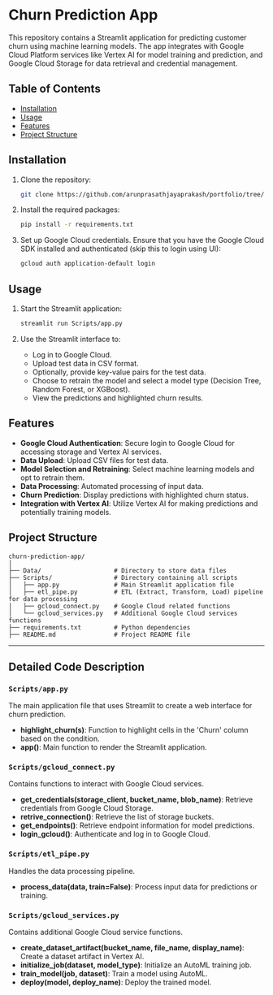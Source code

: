 # Churn Prediction App

This repository contains a Streamlit application for predicting customer churn using machine learning models. The app integrates with Google Cloud Platform services like Vertex AI for model training and prediction, and Google Cloud Storage for data retrieval and credential management.

## Table of Contents

- [Installation](#installation)
- [Usage](#usage)
- [Features](#features)
- [Project Structure](#project-structure)

## Installation

1. Clone the repository:

    ```bash
    git clone https://github.com/arunprasathjayaprakash/portfolio/tree/9527ed512fbb4062af9c5e77535af015f77bf9fe/churn_prediction_gcp
    ```

2. Install the required packages:

    ```bash
    pip install -r requirements.txt
    ```

3. Set up Google Cloud credentials. Ensure that you have the Google Cloud SDK installed and authenticated (skip this to login using UI):

    ```bash
    gcloud auth application-default login
    ```

## Usage

1. Start the Streamlit application:

    ```bash
    streamlit run Scripts/app.py
    ```

2. Use the Streamlit interface to:
    - Log in to Google Cloud.
    - Upload test data in CSV format.
    - Optionally, provide key-value pairs for the test data.
    - Choose to retrain the model and select a model type (Decision Tree, Random Forest, or XGBoost).
    - View the predictions and highlighted churn results.

## Features

- **Google Cloud Authentication**: Secure login to Google Cloud for accessing storage and Vertex AI services.
- **Data Upload**: Upload CSV files for test data.
- **Model Selection and Retraining**: Select machine learning models and opt to retrain them.
- **Data Processing**: Automated processing of input data.
- **Churn Prediction**: Display predictions with highlighted churn status.
- **Integration with Vertex AI**: Utilize Vertex AI for making predictions and potentially training models.

## Project Structure

```
churn-prediction-app/
│
├── Data/                    # Directory to store data files
├── Scripts/                 # Directory containing all scripts
│   ├── app.py               # Main Streamlit application file
│   ├── etl_pipe.py          # ETL (Extract, Transform, Load) pipeline for data processing
│   ├── gcloud_connect.py    # Google Cloud related functions
│   └── gcloud_services.py   # Additional Google Cloud services functions
├── requirements.txt         # Python dependencies
├── README.md                # Project README file

```

---

## Detailed Code Description

### `Scripts/app.py`

The main application file that uses Streamlit to create a web interface for churn prediction.

- **highlight_churn(s)**: Function to highlight cells in the 'Churn' column based on the condition.
- **app()**: Main function to render the Streamlit application.

### `Scripts/gcloud_connect.py`

Contains functions to interact with Google Cloud services.

- **get_credentials(storage_client, bucket_name, blob_name)**: Retrieve credentials from Google Cloud Storage.
- **retrive_connection()**: Retrieve the list of storage buckets.
- **get_endpoints()**: Retrieve endpoint information for model predictions.
- **login_gcloud()**: Authenticate and log in to Google Cloud.

### `Scripts/etl_pipe.py`

Handles the data processing pipeline.

- **process_data(data, train=False)**: Process input data for predictions or training.

### `Scripts/gcloud_services.py`

Contains additional Google Cloud service functions.

- **create_dataset_artifact(bucket_name, file_name, display_name)**: Create a dataset artifact in Vertex AI.
- **initialize_job(dataset, model_type)**: Initialize an AutoML training job.
- **train_model(job, dataset)**: Train a model using AutoML.
- **deploy(model, deploy_name)**: Deploy the trained model.
